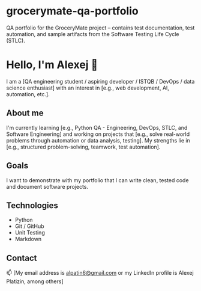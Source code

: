 # grocerymate-qa-portfolio
QA portfolio for the GroceryMate project – contains test documentation, 
test automation, and sample artifacts from the Software Testing Life Cycle (STLC).
# Hello, I'm Alexej 👋
I am a [QA engineering student / aspiring developer / ISTQB / DevOps / 
data science enthusiast] with an interest in [e.g., web development, 
AI, automation, etc.].
## About me
I'm currently learning [e.g., Python QA - Engineering, DevOps, STLC,
and Software Engineering] and working on projects that [e.g., solve 
real-world problems through automation or data analysis, testing].
My strengths lie in [e.g., structured problem-solving, teamwork, 
test automation].

## Goals
I want to demonstrate with my portfolio that I can write clean, 
tested code and document software projects.

## Technologies
- Python
- Git / GitHub
- Unit Testing
- Markdown

## Contact
📫 [My email address is alpatin6@gmail.com or 
my LinkedIn profile is Alexej Platizin, among others]